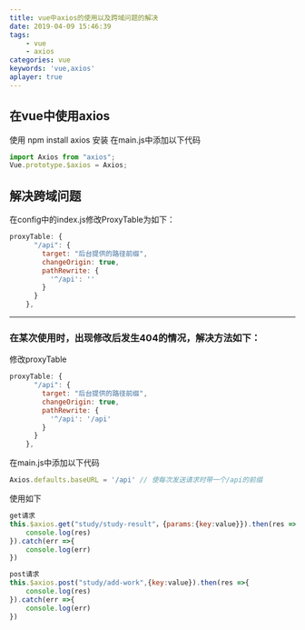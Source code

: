 ```yaml
---
title: vue中axios的使用以及跨域问题的解决
date: 2019-04-09 15:46:39
tags: 
    - vue
    - axios
categories: vue
keywords: 'vue,axios'
aplayer: true
---
```

## 在vue中使用axios
 使用 npm install axios 安装
 在main.js中添加以下代码
```javascript
import Axios from "axios";
Vue.prototype.$axios = Axios;
```


## 解决跨域问题
 在config中的index.js修改ProxyTable为如下：
```javascript
proxyTable: {
      "/api": {
        target: "后台提供的路径前缀",
        changeOrigin: true,
        pathRewrite: {
          '^/api': ''
        }
      }
    },
```
<hr>

### 在某次使用时，出现修改后发生404的情况，解决方法如下：

修改proxyTable
```javascript
proxyTable: {
      "/api": {
        target: "后台提供的路径前缀",
        changeOrigin: true,
        pathRewrite: {
          '^/api': '/api'
        }
      }
    },
```
 在main.js中添加以下代码
```javascript
Axios.defaults.baseURL = '/api' // 使每次发送请求时带一个/api的前缀
```
 使用如下
```javascript
get请求
this.$axios.get("study/study-result"，{params:{key:value}}).then(res =>{
	console.log(res)
}).catch(err =>{
	console.log(err)
})

post请求
this.$axios.post("study/add-work",{key:value}).then(res =>{
	console.log(res)
}).catch(err =>{
	console.log(err)
})
```
